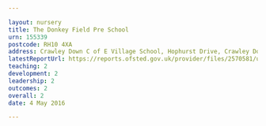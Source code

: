 ```yaml
---

layout: nursery
title: The Donkey Field Pre School
urn: 155339
postcode: RH10 4XA
address: Crawley Down C of E Village School, Hophurst Drive, Crawley Down, Crawley, West Sussex, RH10 4XA
latestReportUrl: https://reports.ofsted.gov.uk/provider/files/2570581/urn/155339.pdf
teaching: 2
development: 2
leadership: 2
outcomes: 2
overall: 2
date: 4 May 2016

---
```

